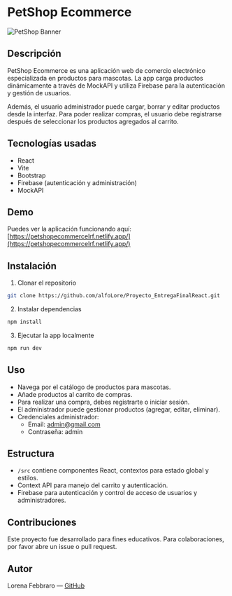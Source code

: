 
# PetShop Ecommerce

![PetShop Banner](https://petshopecommercelrf.netlify.app/)

## Descripción  
PetShop Ecommerce es una aplicación web de comercio electrónico especializada en productos para mascotas. La app carga productos dinámicamente a través de MockAPI y utiliza Firebase para la autenticación y gestión de usuarios.

Además, el usuario administrador puede cargar, borrar y editar productos desde la interfaz. Para poder realizar compras, el usuario debe registrarse después de seleccionar los productos agregados al carrito.

## Tecnologías usadas  
- React  
- Vite  
- Bootstrap  
- Firebase (autenticación y administración)  
- MockAPI  

## Demo  
Puedes ver la aplicación funcionando aquí:  
[https://petshopecommercelrf.netlify.app/](https://petshopecommercelrf.netlify.app/)

## Instalación  

1. Clonar el repositorio  
```bash
git clone https://github.com/alfoLore/Proyecto_EntregaFinalReact.git
```

2. Instalar dependencias  
```bash
npm install
```

3. Ejecutar la app localmente  
```bash
npm run dev
```

## Uso  
- Navega por el catálogo de productos para mascotas.  
- Añade productos al carrito de compras.  
- Para realizar una compra, debes registrarte o iniciar sesión.  
- El administrador puede gestionar productos (agregar, editar, eliminar).  
- Credenciales administrador:  
  - Email: admin@gmail.com  
  - Contraseña: admin  

## Estructura  
- `/src` contiene componentes React, contextos para estado global y estilos.  
- Context API para manejo del carrito y autenticación.  
- Firebase para autenticación y control de acceso de usuarios y administradores.  

## Contribuciones  
Este proyecto fue desarrollado para fines educativos. Para colaboraciones, por favor abre un issue o pull request.  

## Autor  
Lorena Febbraro — [GitHub](https://github.com/alfoLore)
